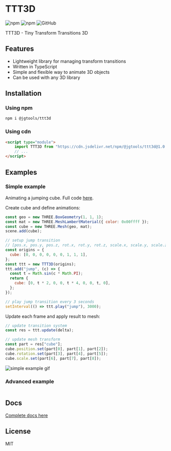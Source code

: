 # TTT3D

![npm](https://img.shields.io/npm/v/@jgtools/ttt3d)
![npm](https://img.shields.io/npm/dm/@jgtools/ttt3d)
![GitHub](https://img.shields.io/github/license/jgtools/ttt3d)

TTT3D - Tiny Transform Transitions 3D

## Features

- Lightweight library for managing transform transitions
- Written in TypeScript
- Simple and flexible way to animate 3D objects
- Can be used with any 3D library

## Installation

### Using npm

```bash
npm i @jgtools/ttt3d
```

### Using cdn

```html
<script type="module">
    import TTT3D from "https://cdn.jsdelivr.net/npm/@jgtools/ttt3d@1.0.3/dist/index.min.js";
    // ...
</script>
```

## Examples

### Simple example

Animating a jumping cube. Full code [here](examples/simple/index.html).

Create cube and define animations:

```javascript
const geo = new THREE.BoxGeometry(1, 1, 1);
const mat = new THREE.MeshLambertMaterial({ color: 0x00ffff });
const cube = new THREE.Mesh(geo, mat);
scene.add(cube);

// setup jump transition
// [pos.x, pos.y, pos.z, rot.x, rot.y, rot.z, scale.x, scale.y, scale.z]
const origins = {
  cube: [0, 0, 0, 0, 0, 0, 1, 1, 1],
};
const ttt = new TTT3D(origins);
ttt.add("jump", (c) => {
  const t = Math.sin(c * Math.PI);
  return {
    cube: [0, t * 2, 0, 0, t * 4, 0, 0, t, 0],
  };
});

// play jump transition every 3 seconds
setInterval(() => ttt.play("jump"), 3000);
```

Update each frame and apply result to mesh:

```javascript
// update transition system
const res = ttt.update(delta);

// update mesh transform
const part = res["cube"];
cube.position.set(part[0], part[1], part[2]);
cube.rotation.set(part[3], part[4], part[5]);
cube.scale.set(part[6], part[7], part[8]);
```

![simple example gif](docs/simple.svg)

### Advanced example

```javascript
```

## Docs

[Complete docs here](docs/index.html)

## License

MIT
